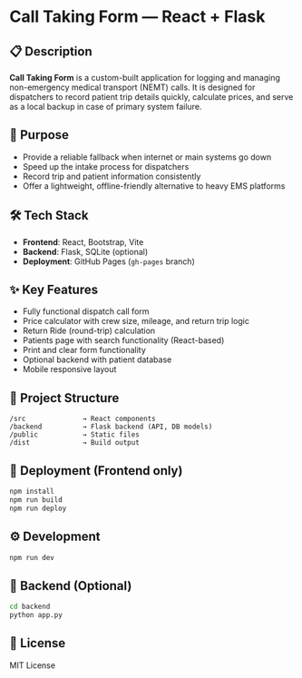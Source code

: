 # Call Taking Form — React + Flask

## 📋 Description

**Call Taking Form** is a custom-built application for logging and managing non-emergency medical transport (NEMT) calls. It is designed for dispatchers to record patient trip details quickly, calculate prices, and serve as a local backup in case of primary system failure.

## 🎯 Purpose

- Provide a reliable fallback when internet or main systems go down
- Speed up the intake process for dispatchers
- Record trip and patient information consistently
- Offer a lightweight, offline-friendly alternative to heavy EMS platforms

## 🛠 Tech Stack

- **Frontend**: React, Bootstrap, Vite
- **Backend**: Flask, SQLite (optional)
- **Deployment**: GitHub Pages (`gh-pages` branch)

## ✨ Key Features

- Fully functional dispatch call form
- Price calculator with crew size, mileage, and return trip logic
- Return Ride (round-trip) calculation
- Patients page with search functionality (React-based)
- Print and clear form functionality
- Optional backend with patient database
- Mobile responsive layout

## 📁 Project Structure

```
/src              → React components
/backend          → Flask backend (API, DB models)
/public           → Static files
/dist             → Build output
```

## 🚀 Deployment (Frontend only)

```bash
npm install
npm run build
npm run deploy
```

## ⚙️ Development

```bash
npm run dev
```

## 🧩 Backend (Optional)

```bash
cd backend
python app.py
```

## 📄 License

MIT License
